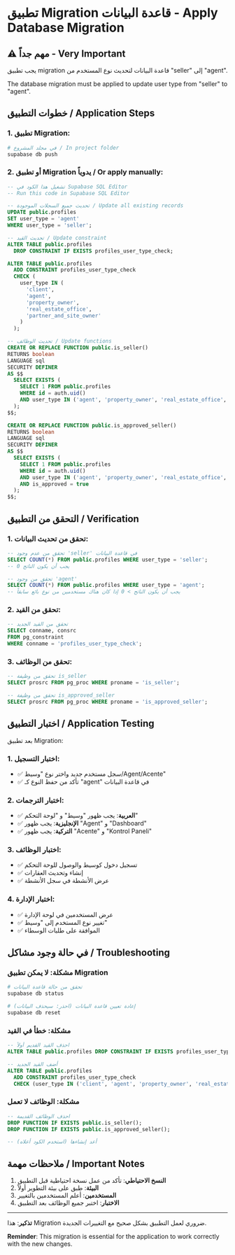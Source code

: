 # تطبيق Migration قاعدة البيانات - Apply Database Migration

## ⚠️ مهم جداً - Very Important

يجب تطبيق migration قاعدة البيانات لتحديث نوع المستخدم من "seller" إلى "agent".

The database migration must be applied to update user type from "seller" to "agent".

## خطوات التطبيق / Application Steps

### 1. تطبيق Migration:
```bash
# في مجلد المشروع / In project folder
supabase db push
```

### 2. أو تطبيق Migration يدوياً / Or apply manually:
```sql
-- تشغيل هذا الكود في Supabase SQL Editor
-- Run this code in Supabase SQL Editor

-- تحديث جميع السجلات الموجودة / Update all existing records
UPDATE public.profiles 
SET user_type = 'agent' 
WHERE user_type = 'seller';

-- تحديث القيد / Update constraint
ALTER TABLE public.profiles
  DROP CONSTRAINT IF EXISTS profiles_user_type_check;

ALTER TABLE public.profiles
  ADD CONSTRAINT profiles_user_type_check
  CHECK (
    user_type IN (
      'client', 
      'agent', 
      'property_owner', 
      'real_estate_office', 
      'partner_and_site_owner'
    )
  );

-- تحديث الوظائف / Update functions
CREATE OR REPLACE FUNCTION public.is_seller()
RETURNS boolean
LANGUAGE sql
SECURITY DEFINER
AS $$
  SELECT EXISTS (
    SELECT 1 FROM public.profiles 
    WHERE id = auth.uid() 
    AND user_type IN ('agent', 'property_owner', 'real_estate_office', 'partner_and_site_owner')
  );
$$;

CREATE OR REPLACE FUNCTION public.is_approved_seller()
RETURNS boolean
LANGUAGE sql
SECURITY DEFINER
AS $$
  SELECT EXISTS (
    SELECT 1 FROM public.profiles 
    WHERE id = auth.uid() 
    AND user_type IN ('agent', 'property_owner', 'real_estate_office', 'partner_and_site_owner')
    AND is_approved = true
  );
$$;
```

## التحقق من التطبيق / Verification

### 1. تحقق من تحديث البيانات:
```sql
-- تحقق من عدم وجود 'seller' في قاعدة البيانات
SELECT COUNT(*) FROM public.profiles WHERE user_type = 'seller';
-- يجب أن يكون الناتج 0

-- تحقق من وجود 'agent' 
SELECT COUNT(*) FROM public.profiles WHERE user_type = 'agent';
-- يجب أن يكون الناتج > 0 إذا كان هناك مستخدمين من نوع بائع سابقاً
```

### 2. تحقق من القيد:
```sql
-- تحقق من القيد الجديد
SELECT conname, consrc 
FROM pg_constraint 
WHERE conname = 'profiles_user_type_check';
```

### 3. تحقق من الوظائف:
```sql
-- تحقق من وظيفة is_seller
SELECT prosrc FROM pg_proc WHERE proname = 'is_seller';

-- تحقق من وظيفة is_approved_seller  
SELECT prosrc FROM pg_proc WHERE proname = 'is_approved_seller';
```

## اختبار التطبيق / Application Testing

بعد تطبيق Migration:

### 1. اختبار التسجيل:
- ✅ سجل مستخدم جديد واختر نوع "وسيط/Agent/Acente"
- ✅ تأكد من حفظ النوع كـ "agent" في قاعدة البيانات

### 2. اختبار الترجمات:
- ✅ **العربية**: يجب ظهور "وسيط" و "لوحة التحكم"
- ✅ **الإنجليزية**: يجب ظهور "Agent" و "Dashboard"
- ✅ **التركية**: يجب ظهور "Acente" و "Kontrol Paneli"

### 3. اختبار الوظائف:
- ✅ تسجيل دخول كوسيط والوصول للوحة التحكم
- ✅ إنشاء وتحديث العقارات
- ✅ عرض الأنشطة في سجل الأنشطة

### 4. اختبار الإدارة:
- ✅ عرض المستخدمين في لوحة الإدارة
- ✅ تغيير نوع المستخدم إلى "وسيط"
- ✅ الموافقة على طلبات الوسطاء

## في حالة وجود مشاكل / Troubleshooting

### مشكلة: لا يمكن تطبيق Migration
```bash
# تحقق من حالة قاعدة البيانات
supabase db status

# إعادة تعيين قاعدة البيانات (احذر: سيحذف البيانات)
supabase db reset
```

### مشكلة: خطأ في القيد
```sql
-- احذف القيد القديم أولاً
ALTER TABLE public.profiles DROP CONSTRAINT IF EXISTS profiles_user_type_check;

-- أضف القيد الجديد
ALTER TABLE public.profiles
  ADD CONSTRAINT profiles_user_type_check
  CHECK (user_type IN ('client', 'agent', 'property_owner', 'real_estate_office', 'partner_and_site_owner'));
```

### مشكلة: الوظائف لا تعمل
```sql
-- احذف الوظائف القديمة
DROP FUNCTION IF EXISTS public.is_seller();
DROP FUNCTION IF EXISTS public.is_approved_seller();

-- أعد إنشاءها (استخدم الكود أعلاه)
```

## ملاحظات مهمة / Important Notes

1. **النسخ الاحتياطي**: تأكد من عمل نسخة احتياطية قبل التطبيق
2. **البيئة**: طبق على بيئة التطوير أولاً
3. **المستخدمين**: أعلم المستخدمين بالتغيير
4. **الاختبار**: اختبر جميع الوظائف بعد التطبيق

---

**تذكير**: هذا Migration ضروري لعمل التطبيق بشكل صحيح مع التغييرات الجديدة.

**Reminder**: This migration is essential for the application to work correctly with the new changes.

